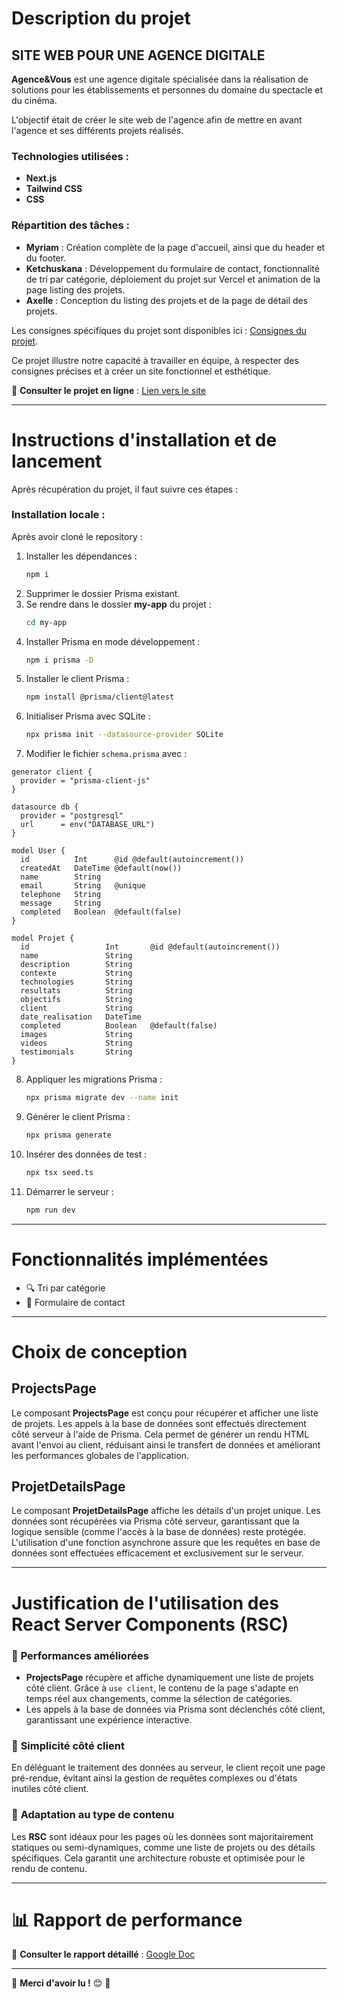 # Description du projet

## SITE WEB POUR UNE AGENCE DIGITALE

**Agence&Vous** est une agence digitale spécialisée dans la réalisation de solutions pour les établissements et personnes du domaine du spectacle et du cinéma.

L'objectif était de créer le site web de l'agence afin de mettre en avant l'agence et ses différents projets réalisés.

### Technologies utilisées :
- **Next.js**
- **Tailwind CSS**
- **CSS**

### Répartition des tâches :
- **Myriam** : Création complète de la page d'accueil, ainsi que du header et du footer.
- **Ketchuskana** : Développement du formulaire de contact, fonctionnalité de tri par catégorie, déploiement du projet sur Vercel et animation de la page listing des projets.
- **Axelle** : Conception du listing des projets et de la page de détail des projets.

Les consignes spécifiques du projet sont disponibles ici : [Consignes du projet](https://gist.github.com/Punkte/d0ee076be261eafa4985282710e981af).

Ce projet illustre notre capacité à travailler en équipe, à respecter des consignes précises et à créer un site fonctionnel et esthétique.

🔗 **Consulter le projet en ligne** : [Lien vers le site](https://projet-ssr.vercel.app/)

---

# Instructions d'installation et de lancement

Après récupération du projet, il faut suivre ces étapes :

### Installation locale :

Après avoir cloné le repository :

1. Installer les dépendances :
   ```sh
   npm i
   ```
2. Supprimer le dossier Prisma existant.
3. Se rendre dans le dossier **my-app** du projet :
   ```sh
   cd my-app
   ```
4. Installer Prisma en mode développement :
   ```sh
   npm i prisma -D
   ```
5. Installer le client Prisma :
   ```sh
   npm install @prisma/client@latest
   ```
6. Initialiser Prisma avec SQLite :
   ```sh
   npx prisma init --datasource-provider SQLite
   ```
7. Modifier le fichier `schema.prisma` avec :

```prisma
generator client {
  provider = "prisma-client-js"
}

datasource db {
  provider = "postgresql"
  url      = env("DATABASE_URL")
}

model User {
  id          Int      @id @default(autoincrement())
  createdAt   DateTime @default(now())
  name        String
  email       String   @unique
  telephone   String  
  message     String
  completed   Boolean  @default(false)
}

model Projet {
  id                 Int       @id @default(autoincrement())
  name               String
  description        String    
  contexte           String
  technologies       String
  resultats          String
  objectifs          String
  client             String
  date_realisation   DateTime
  completed          Boolean   @default(false)
  images             String  
  videos             String  
  testimonials       String
}
```

8. Appliquer les migrations Prisma :
   ```sh
   npx prisma migrate dev --name init
   ```
9. Générer le client Prisma :
   ```sh
   npx prisma generate
   ```
10. Insérer des données de test :
    ```sh
    npx tsx seed.ts
    ```
11. Démarrer le serveur :
    ```sh
    npm run dev
    ```

---

# Fonctionnalités implémentées

- 🔍 Tri par catégorie
- 📩 Formulaire de contact

---

# Choix de conception

## **ProjectsPage**
Le composant **ProjectsPage** est conçu pour récupérer et afficher une liste de projets. Les appels à la base de données sont effectués directement côté serveur à l'aide de Prisma. Cela permet de générer un rendu HTML avant l'envoi au client, réduisant ainsi le transfert de données et améliorant les performances globales de l'application.

## **ProjetDetailsPage**
Le composant **ProjetDetailsPage** affiche les détails d'un projet unique. Les données sont récupérées via Prisma côté serveur, garantissant que la logique sensible (comme l'accès à la base de données) reste protégée. L'utilisation d'une fonction asynchrone assure que les requêtes en base de données sont effectuées efficacement et exclusivement sur le serveur.

---

# Justification de l'utilisation des React Server Components (RSC)

### 🔹 **Performances améliorées**
- **ProjectsPage** récupère et affiche dynamiquement une liste de projets côté client. Grâce à `use client`, le contenu de la page s'adapte en temps réel aux changements, comme la sélection de catégories.
- Les appels à la base de données via Prisma sont déclenchés côté client, garantissant une expérience interactive.

### 🔹 **Simplicité côté client**
En déléguant le traitement des données au serveur, le client reçoit une page pré-rendue, évitant ainsi la gestion de requêtes complexes ou d'états inutiles côté client.

### 🔹 **Adaptation au type de contenu**
Les **RSC** sont idéaux pour les pages où les données sont majoritairement statiques ou semi-dynamiques, comme une liste de projets ou des détails spécifiques. Cela garantit une architecture robuste et optimisée pour le rendu de contenu.

---

# 📊 Rapport de performance

📄 **Consulter le rapport détaillé** : [Google Doc](https://docs.google.com/document/d/103dzG4FufLaIITmd8UwIWbJnr6dIuOCTtCq4YYjw3I8/edit?usp=sharing)

---

📌 **Merci d'avoir lu !** 😊 🚀

